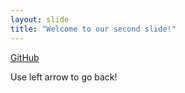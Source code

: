 ```yaml
---
layout: slide
title: "Welcome to our second slide!"
---
```

[GitHub](http://github.com) 

Use left arrow to go back!
